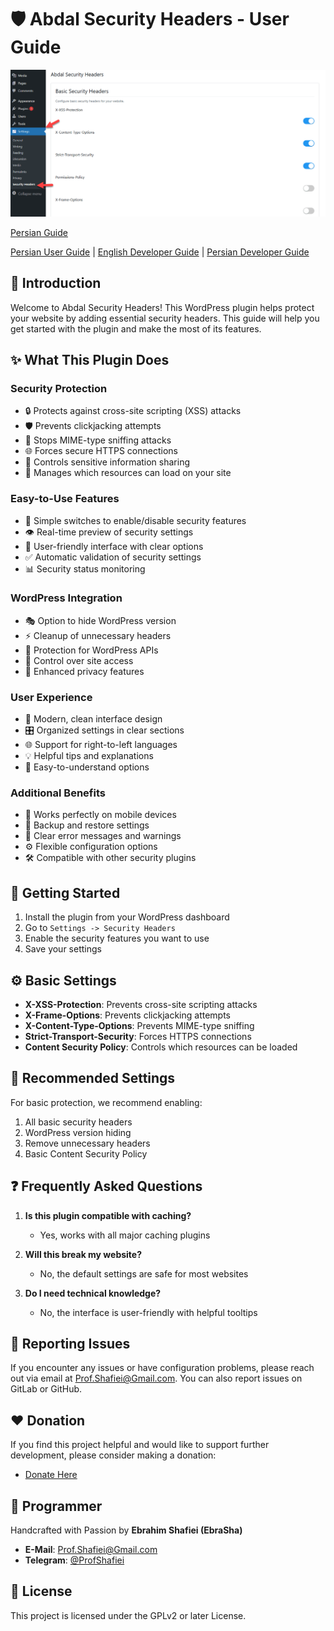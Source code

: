 # 🛡️ Abdal Security Headers - User Guide

<div align="center">
  <img src="abdal-security-headers.png" alt="Abdal Security Headers Plugin Screenshot">
</div>

[Persian Guide](README_fa.md)

[Persian User Guide](README_User_fa.md) | [English Developer Guide](README_Developer_en.md) | [Persian Developer Guide](README_Developer_fa.md)

## 📝 Introduction
Welcome to Abdal Security Headers! This WordPress plugin helps protect your website by adding essential security headers. This guide will help you get started with the plugin and make the most of its features.

## ✨ What This Plugin Does

### Security Protection
- 🔒 Protects against cross-site scripting (XSS) attacks
- 🛡️ Prevents clickjacking attempts
- 🔐 Stops MIME-type sniffing attacks
- 🌐 Forces secure HTTPS connections
- 🚫 Controls sensitive information sharing
- 🛑 Manages which resources can load on your site

### Easy-to-Use Features
- 📝 Simple switches to enable/disable security features
- 👁️ Real-time preview of security settings
- 🎨 User-friendly interface with clear options
- ✅ Automatic validation of security settings
- 📊 Security status monitoring

### WordPress Integration
- 🎭 Option to hide WordPress version
- ⚡ Cleanup of unnecessary headers
- 🔌 Protection for WordPress APIs
- 🔑 Control over site access
- 📢 Enhanced privacy features

### User Experience
- 💫 Modern, clean interface design
- 🎛️ Organized settings in clear sections
- 🌐 Support for right-to-left languages
- 💡 Helpful tips and explanations
- 🎯 Easy-to-understand options

### Additional Benefits
- 📱 Works perfectly on mobile devices
- 🔄 Backup and restore settings
- 📝 Clear error messages and warnings
- ⚙️ Flexible configuration options
- 🛠️ Compatible with other security plugins

## 🚀 Getting Started
1. Install the plugin from your WordPress dashboard
2. Go to `Settings -> Security Headers`
3. Enable the security features you want to use
4. Save your settings

## ⚙️ Basic Settings
- **X-XSS-Protection**: Prevents cross-site scripting attacks
- **X-Frame-Options**: Prevents clickjacking attempts
- **X-Content-Type-Options**: Prevents MIME-type sniffing
- **Strict-Transport-Security**: Forces HTTPS connections
- **Content Security Policy**: Controls which resources can be loaded

## 🔰 Recommended Settings
For basic protection, we recommend enabling:
1. All basic security headers
2. WordPress version hiding
3. Remove unnecessary headers
4. Basic Content Security Policy

## ❓ Frequently Asked Questions
1. **Is this plugin compatible with caching?**
   - Yes, works with all major caching plugins

2. **Will this break my website?**
   - No, the default settings are safe for most websites

3. **Do I need technical knowledge?**
   - No, the interface is user-friendly with helpful tooltips

## 🐛 Reporting Issues
If you encounter any issues or have configuration problems, please reach out via email at Prof.Shafiei@Gmail.com. You can also report issues on GitLab or GitHub.

## ❤️ Donation
If you find this project helpful and would like to support further development, please consider making a donation:
- [Donate Here](https://ebrasha.com/abdal-donation)

## 🤵 Programmer
Handcrafted with Passion by **Ebrahim Shafiei (EbraSha)**
- **E-Mail**: Prof.Shafiei@Gmail.com
- **Telegram**: [@ProfShafiei](https://t.me/ProfShafiei)

## 📜 License
This project is licensed under the GPLv2 or later License. 